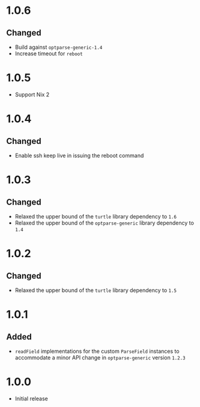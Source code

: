 # 1.0.6

## Changed

- Build against `optparse-generic-1.4`
- Increase timeout for `reboot`

# 1.0.5

- Support Nix 2

# 1.0.4

## Changed

- Enable ssh keep live in issuing the reboot command

# 1.0.3

## Changed

- Relaxed the upper bound of the `turtle` library dependency to `1.6`
- Relaxed the upper bound of the `optparse-generic` library dependency to `1.4`

# 1.0.2

## Changed

- Relaxed the upper bound of the `turtle` library dependency to `1.5`

# 1.0.1

## Added
- `readField` implementations for the custom `ParseField` instances to
  accommodate a minor API change in `optparse-generic` version `1.2.3`

# 1.0.0

- Initial release
